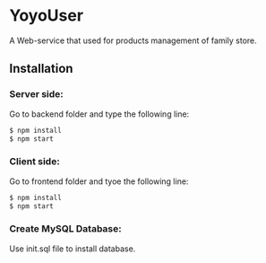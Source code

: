 # YoyoUser
A Web-service that used for products management of family store.

## Installation

### Server side:
  Go to backend folder and type the following line:
  ```sh
$ npm install
$ npm start
```
### Client side:
  Go to frontend folder and tyoe the following line:
  ```sh
$ npm install 
$ npm start
```
### Create MySQL Database:
  Use init.sql file to install database.
